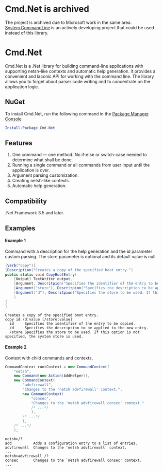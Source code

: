 # Cmd.Net is archived

The project is archived due to Microsoft work in the same area. [System.CommandLine](https://github.com/dotnet/command-line-api) is an actively developing project that could be used instead of this library.

# Cmd.Net

Cmd.Net is a .Net library for building command-line applications with supporting netsh-like contexts and automatic help generation. It provides a convenient and laconic API for working with the command line. The library allows you to forget about parser code writing and to concentrate on the application logic.

## NuGet

To install Cmd.Net, run the following command in the [Package Manager Console](http://docs.nuget.org/docs/start-here/using-the-package-manager-console)

```powershell
Install-Package Cmd.Net
```

## Features

1. One command &mdash; one method. No if-else or switch-case needed to determine what shall be done.
2. Running a single command or all commands from user input until the application is over.
3. Argument parsing customization.
4. Creating netsh-like contexts.
5. Automatic help generation.

## Compatibility

.Net Framework 3.5 and later.

## Examples

#### Example 1

Command with a description for the help generation and the id parameter custom parsing. The store parameter is optional and its default value is null.

```csharp
[Verb("copy")]
[Description("Creates a copy of the specified boot entry.")
public static void CopyBootEntry(
	[Output] TextWriter output,
	[Argument, Descritpion("Specifies the identifier of the entry to be copied."), TypeConverter(typeof(BootEntryGuidConverter))] Guid id,
	[Argument("store"), Descritpion("Specifies the description to be applied to the new entry.")] string store = null,
	[Argument("d"), Descritpion("Specifies the store to be used. If this option is not specified, the system store is used.")] string description
	)
{
}
```

```text
Creates a copy of the specified boot entry.
copy id /d:value [/store:value]
  id     Specifies the identifier of the entry to be copied.
  /d     Specifies the description to be applied to the new entry.
  /store Specifies the store to be used. If this option is not specified, the system store is used.
```

#### Example 2

Context with child commands and contexts.

```csharp
CommandContext rootContext = new CommandContext(
	"netsh",
	new Command(new Action(AddHelper)),
	new CommandContext(
		"advfirewall",
		"Changes to the 'netsh advfirewall' context.",
		new CommandContext(
			"consec",
			"Changes to the 'netsh advfirewall consec' context."
			/* ...*/
			),
		/* ...*/
		),
	/* ...*/
	);
```

```text
netsh>/?
add          Adds a configuration entry to a list of entries.
advfirewall  Changes to the 'netsh advfirewall' context.
...
netsh>advfirewall /?
consec       Changes to the `netsh advfirewall consec' context.
...
```
